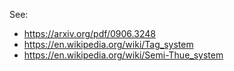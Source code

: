 See:
* https://arxiv.org/pdf/0906.3248
* https://en.wikipedia.org/wiki/Tag_system
* https://en.wikipedia.org/wiki/Semi-Thue_system
